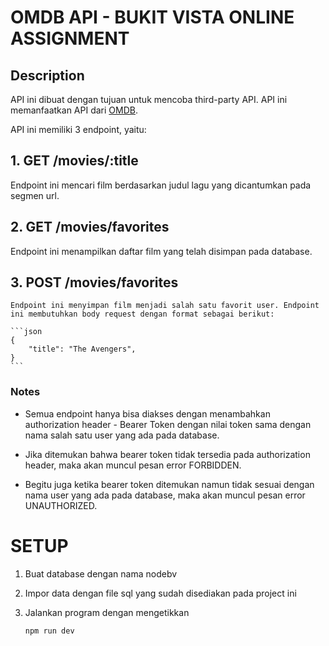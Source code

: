 # OMDB API - BUKIT VISTA ONLINE ASSIGNMENT

## Description
API ini dibuat dengan tujuan untuk mencoba third-party API. API ini memanfaatkan API dari [OMDB](http://www.omdbapi.com/).

API ini memiliki 3 endpoint, yaitu:

## 1. GET /movies/:title
   Endpoint ini mencari film berdasarkan judul lagu yang dicantumkan pada segmen url. 
## 2. GET /movies/favorites
   Endpoint ini menampilkan daftar film yang telah disimpan pada database.
## 3. POST /movies/favorites
    Endpoint ini menyimpan film menjadi salah satu favorit user. Endpoint ini membutuhkan body request dengan format sebagai berikut:

    ```json
    {
        "title": "The Avengers",
    }
    ```

### Notes

- Semua endpoint hanya bisa diakses dengan menambahkan authorization header - Bearer Token dengan nilai token sama dengan nama salah satu user yang ada pada database.

- Jika ditemukan bahwa bearer token tidak tersedia pada authorization header, maka akan muncul pesan error FORBIDDEN.

- Begitu juga ketika bearer token ditemukan namun tidak sesuai dengan nama user yang ada pada database, maka akan muncul pesan error UNAUTHORIZED.



# SETUP

1. Buat database dengan nama nodebv
2. Impor data dengan file sql yang sudah disediakan pada project ini
3. Jalankan program dengan mengetikkan 
   
   ```bash
   npm run dev
   ```